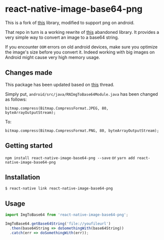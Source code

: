 
# react-native-image-base64-png

This is a fork of [this](https://github.com/Snapp-FidMe/react-native-image-base64) library, modified to support png on android.

That repo in turn is a working rewrite of [this](https://github.com/xfumihiro/react-native-image-to-base64) abandoned library.
It provides a very simple way to convert an image to a base64 string.

If you encounter `OOM` errors on old android devices, make sure you optimize the image's size before you convert it. 
Indeed working with big images on Android might cause very high memory usage.

## Changes made

This package has been updated based on [this](https://github.com/Snapp-FidMe/react-native-image-base64/issues/4) thread.

Simply put, `android/src/java/RNImgToBase64Module.java` has been changed as follows:
```
bitmap.compress(Bitmap.CompressFormat.JPEG, 80, byteArrayOutputStream);
```
To:
```
bitmap.compress(Bitmap.CompressFormat.PNG, 80, byteArrayOutputStream);
```

## Getting started

`npm install react-native-image-base64-png --save`
or
`yarn add react-native-image-base64-png`


## Installation

`$ react-native link react-native-image-base64-png`

## Usage
```javascript
import ImgToBase64 from 'react-native-image-base64-png';

ImgToBase64.getBase64String('file://youfileurl')
  .then(base64String => doSomethingWith(base64String))
  .catch(err => doSomethingWith(err));
```
  
